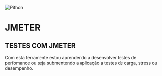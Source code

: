 ![Pithon](https://jmetervn.files.wordpress.com/2017/06/with_timer.gif?w=612&zoom=2)

# JMETER
  ## TESTES COM JMETER
  
Com esta ferramente estou aprendendo a desenvolver testes de perfomance ou seja submentendo a aplicação a testes de carga, stress ou desempenho.
